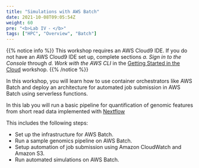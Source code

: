 ```yaml
---
title: "Simulations with AWS Batch"
date: 2021-10-08T09:05:54Z
weight: 60
pre: "<b>Lab IV ⁃ </b>"
tags: ["HPC", "Overview", "Batch"]
---
```


<!--
**Fully managed batch processing at any scale**

AWS Batch enables developers, scientists, and engineers to easily and efficiently run hundreds of thousands of batch computing jobs on AWS. AWS Batch dynamically provisions the optimal quantity and type of compute resources (e.g., CPU or memory optimized instances) based on the volume and specific resource requirements of the batch jobs submitted. With AWS Batch, there is no need to install and manage batch computing software or server clusters that you use to run your jobs, allowing you to focus on analyzing results and solving problems. AWS Batch plans, schedules, and executes your batch computing workloads across the full range of AWS compute services and features, such as Amazon EC2 and Spot Instances.

There is no additional charge for AWS Batch. You only pay for the AWS resources (e.g. EC2 instances) you create to store and run your batch jobs.
For more details on that topic see the [AWS Batch](https://aws.amazon.com/batch/)

Key advantages of AWS Batch

AWS Batch eliminates the need to operate third-party commercial or open source batch processing solutions. There is no batch software or servers to install or manage. AWS Batch manages all the infrastructure for you, avoiding the complexities of provisioning, managing, monitoring, and scaling your batch computing jobs.

**Fully managed**

AWS Batch eliminates the need to operate third-party commercial or open source batch processing solutions. There is no batch software or servers to install or manage. AWS Batch manages all the infrastructure for you, avoiding the complexities of provisioning, managing, monitoring, and scaling your batch computing jobs.

**Integrated with AWS**

AWS Batch is natively integrated with the AWS platform, allowing you to leverage the scaling, networking, and access management capabilities of AWS. This makes it easy to run jobs that safely and securely retrieve and write data to and from AWS data stores such as Amazon S3 or Amazon DynamoDB.

**Cost optimized resource provisioning**
AWS Batch provisions compute resources and optimizes the job distribution based on the volume and resource requirements of the submitted batch jobs. AWS Batch dynamically scales compute resources to any quantity required to run your batch jobs, freeing you from the constraints of fixed-capacity clusters. AWS Batch will utilize Spot Instances on your behalf, reducing the cost of running your batch jobs further. -->

{{% notice info %}}
This workshop requires an AWS Cloud9 IDE. If you do not have an AWS Cloud9 IDE set up, complete sections *a. Sign in to the Console* through *d. Work with the AWS CLI* in the [Getting Started in the Cloud](/02-aws-getting-started.html) workshop.
{{% /notice %}}

In this workshop, you will learn how to use container orchestrators like AWS Batch and deploy an architecture for automated job submission in AWS Batch using serverless functions.

In this lab you will run a basic pipeline for quantification of genomic features from short read data implemented with [Nextflow](https://www.nextflow.io/index.html)


This includes the following steps:

- Set up the infrastructure for AWS Batch.
- Run a sample genomics pipeline on AWS Batch.
- Setup automation of job submission using Amazon CloudWatch and Amazon S3. 
- Run automated simulations on AWS Batch.


